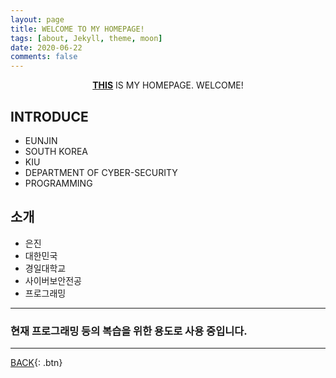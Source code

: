 ```yaml
---
layout: page
title: WELCOME TO MY HOMEPAGE!
tags: [about, Jekyll, theme, moon]
date: 2020-06-22
comments: false
---
```

    
<center><a href="https://hoj0610.github.io/"><b>THIS</b></a> IS MY HOMEPAGE. WELCOME!</center>

## INTRODUCE
* EUNJIN
* SOUTH KOREA
* KIU
* DEPARTMENT OF CYBER-SECURITY
* PROGRAMMING

## 소개
* 은진
* 대한민국
* 경일대학교
* 사이버보안전공
* 프로그래밍

---

### 현재 프로그래밍 등의 복습을 위한 용도로 사용 중입니다.

---

[BACK](https://hoj0610.github.io/){: .btn}
